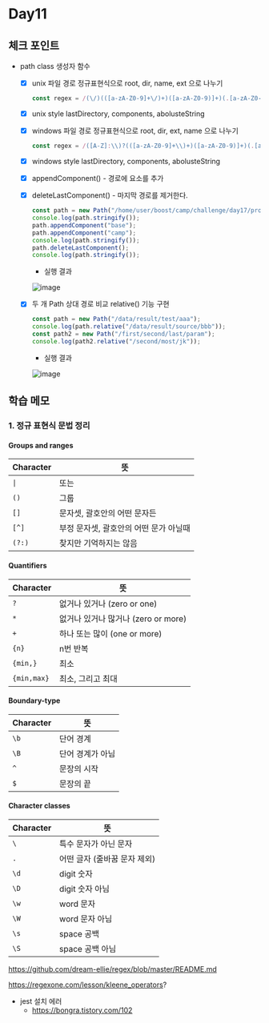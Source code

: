 # Day11

## 체크 포인트
- path class 생성자 함수 
  - [x] unix 파일 경로 정규표현식으로 root, dir, name, ext 으로 나누기 
    ```javascript
    const regex = /(\/)(([a-zA-Z0-9]+\/)+)([a-zA-Z0-9)]+)(.[a-zA-Z0-9.]+)/;
    ```
  - [x] unix style lastDirectory, components, abolusteString 
  - [x] windows 파일 경로 정규표현식으로 root, dir, ext, name 으로 나누기 
    ```javascript
    const regex = /([A-Z]:\\)?(([a-zA-Z0-9]+\\)+)([a-zA-Z0-9)]+)(.[a-zA-Z0-9.]+)/;
    ```
  - [x] windows style lastDirectory, components, abolusteString 
  - [x] appendComponent() - 경로에 요소를 추가

  - [x] deleteLastComponent() - 마지막 경로를 제거한다.  
    ```javascript
    const path = new Path("/home/user/boost/camp/challenge/day17/problem.md");
    console.log(path.stringify());
    path.appendComponent("base");
    path.appendComponent("camp");
    console.log(path.stringify());
    path.deleteLastComponent();
    console.log(path.stringify());
    ```
    - 실행 결과

    ![image](https://user-images.githubusercontent.com/64758931/182191713-8b782e57-cc49-4c29-8700-bc76c551ca02.png)

  - [x] 두 개 Path 상대 경로 비교 relative() 기능 구현
    ```javascript
    const path = new Path("/data/result/test/aaa");
    console.log(path.relative("/data/result/source/bbb"));
    const path2 = new Path("/first/second/last/param");
    console.log(path2.relative("/second/most/jk"));
    ```
    - 실행 결과

    ![image](https://user-images.githubusercontent.com/64758931/182262050-420bb1e1-3f54-4641-8410-917f7bf0d6e0.png)


## 학습 메모

### 1. 정규 표현식 문법 정리

#### Groups and ranges

| Character | 뜻                                     |
| --------- | -------------------------------------- |
| `\|`      | 또는                                   |
| `()`      | 그룹                                   |
| `[]`      | 문자셋, 괄호안의 어떤 문자든           |
| `[^]`     | 부정 문자셋, 괄호안의 어떤 문가 아닐때 |
| `(?:)`    | 찾지만 기억하지는 않음                 |

#### Quantifiers

| Character   | 뜻                                  |
| ----------- | ----------------------------------- |
| `?`         | 없거나 있거나 (zero or one)         |
| `*`         | 없거나 있거나 많거나 (zero or more) |
| `+`         | 하나 또는 많이 (one or more)        |
| `{n}`       | n번 반복                            |
| `{min,}`    | 최소                                |
| `{min,max}` | 최소, 그리고 최대                   |

#### Boundary-type

| Character | 뜻               |
| --------- | ---------------- |
| `\b`      | 단어 경계        |
| `\B`      | 단어 경계가 아님 |
| `^`       | 문장의 시작      |
| `$`       | 문장의 끝        |

#### Character classes

| Character | 뜻                           |
| --------- | ---------------------------- |
| `\`       | 특수 문자가 아닌 문자        |
| `.`       | 어떤 글자 (줄바꿈 문자 제외) |
| `\d`      | digit 숫자                   |
| `\D`      | digit 숫자 아님              |
| `\w`      | word 문자                    |
| `\W`      | word 문자 아님               |
| `\s`      | space 공백                   |
| `\S`      | space 공백 아님              |

https://github.com/dream-ellie/regex/blob/master/README.md

https://regexone.com/lesson/kleene_operators?

- jest 설치 에러
  - https://bongra.tistory.com/102
